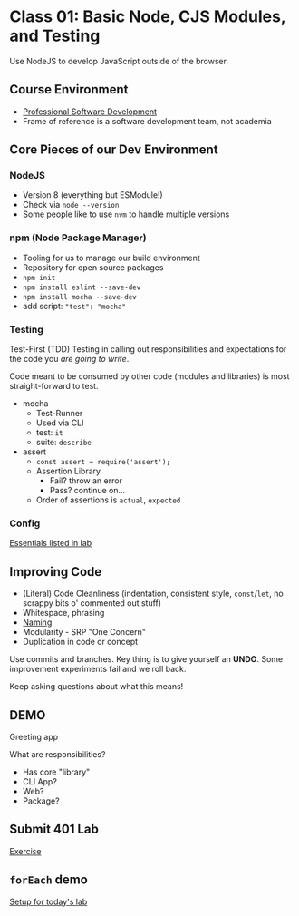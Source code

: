 # Class 01: Basic Node, CJS Modules, and Testing

Use NodeJS to develop JavaScript outside of the browser. 

## Course Environment

* [Professional Software Development](https://docs.google.com/presentation/d/13k3gYd8hwIGfKdqECBEvk44UmkdVcsDuO2Tq9UIToVk/edit?usp=sharing)
* Frame of reference is a software development team, not academia

## Core Pieces of our Dev Environment

### NodeJS

* Version 8 (everything but ESModule!)
* Check via `node --version`
* Some people like to use `nvm` to handle multiple versions

### npm (Node Package Manager)

* Tooling for us to manage our build environment
* Repository for open source packages
* `npm init`
* `npm install eslint --save-dev`
* `npm install mocha --save-dev`
* add script: `"test": "mocha"`

### Testing

Test-First (TDD) Testing in calling out responsibilities and expectations for the code you _are going to write_.

Code meant to be consumed by other code (modules and libraries)
is most straight-forward to test.
    
* mocha
    * Test-Runner
    * Used via CLI
    * test: `it`
    * suite: `describe`
* assert
    * `const assert = require('assert');`
    * Assertion Library
        * Fail? throw an error
        * Pass? continue on...
    * Order of assertions is `actual`, `expected`

### Config

[Essentials listed in lab](https://github.com/cfpdx-401JS-summer-2017/submit-401-way/blob/master/LAB.md)

## Improving Code

* (Literal) Code Cleanliness (indentation, consistent style, `const`/`let`, no scrappy bits o' commented out stuff)
* Whitespace, phrasing
* [Naming](http://arlobelshee.com/good-naming-is-a-process-not-a-single-step/)
* Modularity - SRP "One Concern"
* Duplication in code or concept

Use commits and branches. Key thing is to give yourself an **UNDO**. Some improvement experiments fail and we roll back.

Keep asking questions about what this means!

## DEMO

Greeting app

What are responsibilities?

* Has core "library"
* CLI App?
* Web?
* Package?

## Submit 401 Lab

[Exercise](https://github.com/cfpdx-401JS-summer-2017/submit-401-way/)

## `forEach` demo

[Setup for today's lab](https://github.com/cfpdx-401JS-summer-2017/array-methods)